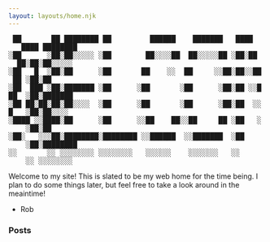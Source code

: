 ```yaml
---
layout: layouts/home.njk
---
```


<div class="toilet-banner" style="font-family: monospace, fixed; font-weight: bold;">
<span style="">&#160;&#9608;&#9608;&#160;&#160;&#160;&#160;&#160;&#160;&#160;&#9608;&#9608;&#160;&#9608;&#9608;&#9608;&#9608;&#9608;&#9608;&#9608;&#9608;&#160;&#9608;&#9608;&#160;&#160;&#160;&#160;&#160;&#160;&#160;&#160;&#160;&#9608;&#9608;&#9608;&#9608;&#9608;&#9608;&#160;&#160;&#160;&#160;&#9608;&#9608;&#9608;&#9608;&#9608;&#9608;&#9608;&#160;&#160;&#160;&#9608;&#9608;&#9608;&#9608;&#160;&#160;&#160;&#160;&#160;&#9608;&#9608;&#9608;&#9608;&#160;&#9608;&#9608;&#9608;&#9608;&#9608;&#9608;&#9608;&#9608;</span><br />
<span style="">&#9617;&#9608;&#9608;&#160;&#160;&#160;&#160;&#160;&#160;&#9617;&#9608;&#9608;&#9617;&#9608;&#9608;&#9617;&#9617;&#9617;&#9617;&#9617;&#160;&#9617;&#9608;&#9608;&#160;&#160;&#160;&#160;&#160;&#160;&#160;&#160;&#9608;&#9608;&#9617;&#9617;&#9617;&#9617;&#9608;&#9608;&#160;&#160;&#9608;&#9608;&#9617;&#9617;&#9617;&#9617;&#9617;&#9608;&#9608;&#160;&#9617;&#9608;&#9608;&#9617;&#9608;&#9608;&#160;&#160;&#160;&#9608;&#9608;&#9617;&#9608;&#9608;&#9617;&#9608;&#9608;&#9617;&#9617;&#9617;&#9617;&#9617;&#160;</span><br />
<span style="">&#9617;&#9608;&#9608;&#160;&#160;&#160;&#9608;&#160;&#160;&#9617;&#9608;&#9608;&#9617;&#9608;&#9608;&#160;&#160;&#160;&#160;&#160;&#160;&#9617;&#9608;&#9608;&#160;&#160;&#160;&#160;&#160;&#160;&#160;&#9608;&#9608;&#160;&#160;&#160;&#160;&#9617;&#9617;&#160;&#160;&#9608;&#9608;&#160;&#160;&#160;&#160;&#160;&#9617;&#9617;&#9608;&#9608;&#9617;&#9608;&#9608;&#9617;&#9617;&#9608;&#9608;&#160;&#9608;&#9608;&#160;&#9617;&#9608;&#9608;&#9617;&#9608;&#9608;&#160;&#160;&#160;&#160;&#160;&#160;</span><br />
<span style="">&#9617;&#9608;&#9608;&#160;&#160;&#9608;&#9608;&#9608;&#160;&#9617;&#9608;&#9608;&#9617;&#9608;&#9608;&#9608;&#9608;&#9608;&#9608;&#9608;&#160;&#9617;&#9608;&#9608;&#160;&#160;&#160;&#160;&#160;&#160;&#9617;&#9608;&#9608;&#160;&#160;&#160;&#160;&#160;&#160;&#160;&#9617;&#9608;&#9608;&#160;&#160;&#160;&#160;&#160;&#160;&#9617;&#9608;&#9608;&#9617;&#9608;&#9608;&#160;&#9617;&#9617;&#9608;&#9608;&#9608;&#160;&#160;&#9617;&#9608;&#9608;&#9617;&#9608;&#9608;&#9608;&#9608;&#9608;&#9608;&#9608;&#160;</span><br />
<span style="">&#9617;&#9608;&#9608;&#160;&#9608;&#9608;&#9617;&#9608;&#9608;&#9617;&#9608;&#9608;&#9617;&#9608;&#9608;&#9617;&#9617;&#9617;&#9617;&#160;&#160;&#9617;&#9608;&#9608;&#160;&#160;&#160;&#160;&#160;&#160;&#9617;&#9608;&#9608;&#160;&#160;&#160;&#160;&#160;&#160;&#160;&#9617;&#9608;&#9608;&#160;&#160;&#160;&#160;&#160;&#160;&#9617;&#9608;&#9608;&#9617;&#9608;&#9608;&#160;&#160;&#9617;&#9617;&#9608;&#160;&#160;&#160;&#9617;&#9608;&#9608;&#9617;&#9608;&#9608;&#9617;&#9617;&#9617;&#9617;&#160;&#160;</span><br />
<span style="">&#9617;&#9608;&#9608;&#9608;&#9608;&#160;&#9617;&#9617;&#9608;&#9608;&#9608;&#9608;&#9617;&#9608;&#9608;&#160;&#160;&#160;&#160;&#160;&#160;&#9617;&#9608;&#9608;&#160;&#160;&#160;&#160;&#160;&#160;&#9617;&#9617;&#9608;&#9608;&#160;&#160;&#160;&#160;&#9608;&#9608;&#9617;&#9617;&#9608;&#9608;&#160;&#160;&#160;&#160;&#160;&#9608;&#9608;&#160;&#9617;&#9608;&#9608;&#160;&#160;&#160;&#9617;&#160;&#160;&#160;&#160;&#9617;&#9608;&#9608;&#9617;&#9608;&#9608;&#160;&#160;&#160;&#160;&#160;&#160;</span><br />
<span style="">&#9617;&#9608;&#9608;&#9617;&#160;&#160;&#160;&#9617;&#9617;&#9617;&#9608;&#9608;&#9617;&#9608;&#9608;&#9608;&#9608;&#9608;&#9608;&#9608;&#9608;&#9617;&#9608;&#9608;&#9608;&#9608;&#9608;&#9608;&#9608;&#9608;&#160;&#9617;&#9617;&#9608;&#9608;&#9608;&#9608;&#9608;&#9608;&#160;&#160;&#9617;&#9617;&#9608;&#9608;&#9608;&#9608;&#9608;&#9608;&#9608;&#160;&#160;&#9617;&#9608;&#9608;&#160;&#160;&#160;&#160;&#160;&#160;&#160;&#160;&#9617;&#9608;&#9608;&#9617;&#9608;&#9608;&#9608;&#9608;&#9608;&#9608;&#9608;&#9608;</span><br />
<span style="">&#9617;&#9617;&#160;&#160;&#160;&#160;&#160;&#160;&#160;&#9617;&#9617;&#160;&#9617;&#9617;&#9617;&#9617;&#9617;&#9617;&#9617;&#9617;&#160;&#9617;&#9617;&#9617;&#9617;&#9617;&#9617;&#9617;&#9617;&#160;&#160;&#160;&#9617;&#9617;&#9617;&#9617;&#9617;&#9617;&#160;&#160;&#160;&#160;&#9617;&#9617;&#9617;&#9617;&#9617;&#9617;&#9617;&#160;&#160;&#160;&#9617;&#9617;&#160;&#160;&#160;&#160;&#160;&#160;&#160;&#160;&#160;&#9617;&#9617;&#160;&#9617;&#9617;&#9617;&#9617;&#9617;&#9617;&#9617;&#9617;&#160;</span><br />
</div>

Welcome to my site! This is slated to be my web home for the time being. I plan to do some things later, but feel free to take a look around in the meaintime!

- Rob   


### Posts
